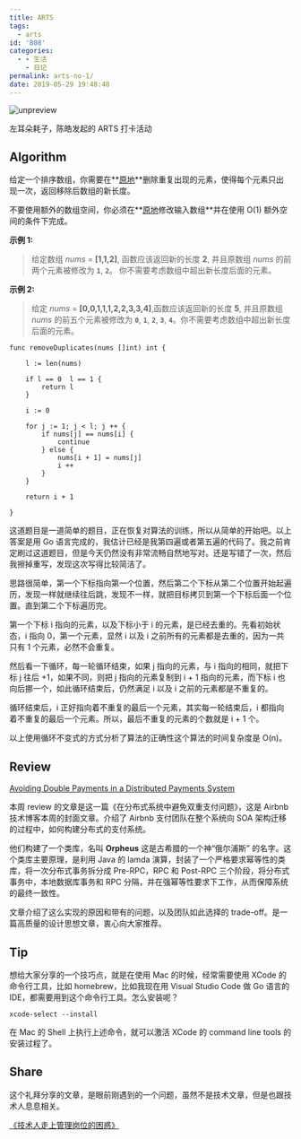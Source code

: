 ```yaml
---
title: ARTS
tags:
  - arts
id: '808'
categories:
  - - 生活
    - 日记
permalink: arts-no-1/
date: 2019-05-29 19:48:48
---
```


![unpreview](https://static001.geekbang.org/resource/image/53/75/53aa23a64b38291433ab59431bd61075.jpg)

左耳朵耗子，陈皓发起的 ARTS 打卡活动

## Algorithm

给定一个排序数组，你需要在**[原地](http://baike.baidu.com/item/%E5%8E%9F%E5%9C%B0%E7%AE%97%E6%B3%95)**删除重复出现的元素，使得每个元素只出现一次，返回移除后数组的新长度。

不要使用额外的数组空间，你必须在**[原地](https://baike.baidu.com/item/%E5%8E%9F%E5%9C%B0%E7%AE%97%E6%B3%95)修改输入数组**并在使用 O(1) 额外空间的条件下完成。

**示例 1:**

> 给定数组 _nums_ = **[1,1,2]**, 函数应该返回新的长度 **2**, 并且原数组 _nums_ 的前两个元素被修改为 **`1`**, **`2`**。 你不需要考虑数组中超出新长度后面的元素。

**示例 2:**

> 给定 _nums_ = **[0,0,1,1,1,2,2,3,3,4]**,函数应该返回新的长度 **5**, 并且原数组 _nums_ 的前五个元素被修改为 **`0`**, **`1`**, **`2`**, **`3`**, **`4`**。你不需要考虑数组中超出新长度后面的元素。

```generic
func removeDuplicates(nums []int) int {
    
    l := len(nums)
    
    if l == 0  l == 1 {
        return l
    }
    
    i := 0

    for j := 1; j < l; j ++ {
        if nums[j] == nums[i] {
            continue
        } else {
            nums[i + 1] = nums[j]
            i ++
        }
    }
    
    return i + 1

}
```

这道题目是一道简单的题目，正在恢复对算法的训练，所以从简单的开始吧。以上答案是用 Go 语言完成的，我估计已经是我第四遍或者第五遍的代码了。我之前肯定刷过这道题目，但是今天仍然没有非常流畅自然地写对。还是写错了一次，然后我擦掉重写，发现这次写得比较简洁了。

思路很简单，第一个下标指向第一个位置，然后第二个下标从第二个位置开始起遍历，发现一样就继续往后跳，发现不一样，就把目标拷贝到第一个下标后面一个位置。直到第二个下标遍历完。

第一个下标 i 指向的元素，以及下标小于 i 的元素，是已经去重的。先看初始状态，i 指向 0，第一个元素，显然 i 以及 i 之前所有的元素都是去重的，因为一共只有 1 个元素，必然不会重复。

然后看一下循环，每一轮循环结束，如果 j 指向的元素，与 i 指向的相同，就把下标 j 往后 +1，如果不同，则把 j 指向的元素复制到 i + 1 指向的元素，而下标 i 也向后挪一个，如此循环结束后，仍然满足 i 以及 i 之前的元素都是不重复的。

循环结束后，i 正好指向着不重复的最后一个元素，其实每一轮结束后，i 都指向着不重复的最后一个元素。所以，最后不重复的元素的个数就是 i + 1 个。

以上使用循环不变式的方式分析了算法的正确性这个算法的时间复杂度是 O(n)。

## Review

[Avoiding Double Payments in a Distributed Payments System](https://medium.com/airbnb-engineering/avoiding-double-payments-in-a-distributed-payments-system-2981f6b070bb)

本周 review 的文章是这一篇《在分布式系统中避免双重支付问题》，这是 Airbnb 技术博客本周的封面文章。介绍了 Airbnb 支付团队在整个系统向 SOA 架构迁移的过程中，如何构建分布式的支付系统。

他们构建了一个类库，名叫 **Orpheus** 这是古希腊的一个神“俄尔浦斯” 的名字。这个类库主要原理，是利用 Java 的 lamda 演算，封装了一个严格要求幂等性的类库，将一次分布式事务拆分成 Pre-RPC，RPC 和 Post-RPC 三个阶段，将分布式事务中，本地数据库事务和 RPC 分隔，并在强幂等性要求下工作，从而保障系统的最终一致性。

文章介绍了这么实现的原因和带有的问题，以及团队如此选择的 trade-off。是一篇高质量的设计思想文章，衷心向大家推荐。

## Tip

想给大家分享的一个技巧点，就是在使用 Mac 的时候，经常需要使用 XCode 的命令行工具，比如 homebrew，比如我现在用 Visual Studio Code 做 Go 语言的 IDE，都需要用到这个命令行工具。怎么安装呢？

```shell
xcode-select --install
```

在 Mac 的 Shell 上执行上述命令，就可以激活 XCode 的 command line tools 的安装过程了。

## Share

这个礼拜分享的文章，是眼前刚遇到的一个问题，虽然不是技术文章，但是也跟技术人息息相关。

[《技术人走上管理岗位的困惑》](https://blog.charlestang.org/tech-leader-worry.htm)